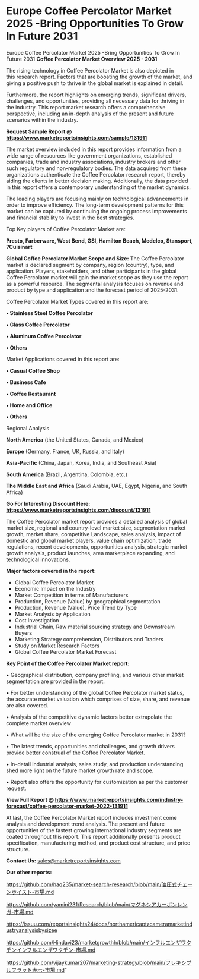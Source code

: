 # Europe Coffee Percolator Market 2025 -Bring Opportunities To Grow In Future 2031
Europe Coffee Percolator Market 2025 -Bring Opportunities To Grow In Future 2031
<Strong> Coffee Percolator Market Overview 2025 - 2031</strong>

The rising technology in Coffee Percolator Market is also depicted in this research report. Factors that are boosting the growth of the market, and giving a positive push to thrive in the global market is explained in detail.

Furthermore, the report highlights on emerging trends, significant drivers, challenges, and opportunities, providing all necessary data for thriving in the industry. This report market research offers a comprehensive perspective, including an in-depth analysis of the present and future scenarios within the industry.

<strong>Request Sample Report @ <a href=https://www.marketreportsinsights.com/sample/131911>https://www.marketreportsinsights.com/sample/131911</a></strong>

The market overview included in this report provides information from a wide range of resources like government organizations, established companies, trade and industry associations, industry brokers and other such regulatory and non-regulatory bodies. The data acquired from these organizations authenticate the Coffee Percolator research report, thereby aiding the clients in better decision making. Additionally, the data provided in this report offers a contemporary understanding of the market dynamics.

The leading players are focusing mainly on technological advancements in order to improve efficiency. The long-term development patterns for this market can be captured by continuing the ongoing process improvements and financial stability to invest in the best strategies.

Top Key players of Coffee Percolator Market are:

<strong>Presto, Farberware, West Bend, GSI, Hamilton Beach, Medelco, Stansport, ?Cuisinart</strong>

<strong><b>Global Coffee Percolator Market Scope and Size:</b></strong>
The Coffee Percolator market is declared segment by company, region (country), type, and application. Players, stakeholders, and other participants in the global Coffee Percolator market will gain the market scope as they use the report as a powerful resource. The segmental analysis focuses on revenue and product by type and application and the forecast period of 2025-2031.

Coffee Percolator Market Types covered in this report are:

<strong>• Stainless Steel Coffee Percolator

• Glass Coffee Percolator

• Aluminum Coffee Percolator

• Others</strong>

Market Applications covered in this report are:

<strong>• Casual Coffee Shop

• Business Cafe

• Coffee Restaurant

• Home and Office

• Others</strong> 

Regional Analysis

<strong>North America</strong> (the United States, Canada, and Mexico)

<strong>Europe</strong> (Germany, France, UK, Russia, and Italy)

<strong>Asia-Pacific</strong> (China, Japan, Korea, India, and Southeast Asia)

<strong>South America</strong> (Brazil, Argentina, Colombia, etc.)

<strong>The Middle East and Africa</strong> (Saudi Arabia, UAE, Egypt, Nigeria, and South Africa)

<strong>Go For Interesting Discount Here: <a href=https://www.marketreportsinsights.com/discount/131911>https://www.marketreportsinsights.com/discount/131911</a></strong>

The Coffee Percolator market report provides a detailed analysis of global market size, regional and country-level market size, segmentation market growth, market share, competitive Landscape, sales analysis, impact of domestic and global market players, value chain optimization, trade regulations, recent developments, opportunities analysis, strategic market growth analysis, product launches, area marketplace expanding, and technological innovations.

<strong><b>Major factors covered in the report:</b></strong>
<ul>
  <li>Global Coffee Percolator Market </li>
  <li>Economic Impact on the Industry</li>
  <li>Market Competition in terms of Manufacturers</li>
  <li>Production, Revenue (Value) by geographical segmentation</li>
  <li>Production, Revenue (Value), Price Trend by Type</li>
  <li>Market Analysis by Application</li>
  <li>Cost Investigation</li>
  <li>Industrial Chain, Raw material sourcing strategy and Downstream Buyers</li>
  <li>Marketing Strategy comprehension, Distributors and Traders</li>
  <li>Study on Market Research Factors</li>
  <li>Global Coffee Percolator Market Forecast</li>
</ul>

<strong><b>Key Point of the Coffee Percolator Market report:</b></strong>

• Geographical distribution, company profiling, and various other market segmentation are provided in the report.

• For better understanding of the global Coffee Percolator market status, the accurate market valuation which comprises of size, share, and revenue are also covered.

• Analysis of the competitive dynamic factors better extrapolate the complete market overview

• What will be the size of the emerging Coffee Percolator market in 2031?

• The latest trends, opportunities and challenges, and growth drivers provide better construal of the Coffee Percolator Market.

• In-detail industrial analysis, sales study, and production understanding shed more light on the future market growth rate and scope.

• Report also offers the opportunity for customization as per the customer request.

<strong><b>View Full Report @ <a href=https://www.marketreportsinsights.com/industry-forecast/coffee-percolator-market-2022-131911>https://www.marketreportsinsights.com/industry-forecast/coffee-percolator-market-2022-131911</a></b></strong>


At last, the Coffee Percolator Market report includes investment come analysis and development trend analysis. The present and future opportunities of the fastest growing international industry segments are coated throughout this report. This report additionally presents product specification, manufacturing method, and product cost structure, and price structure.

<strong>Contact Us:</strong>
sales@marketreportsinsights.com

<strong>Our other reports:</strong>

<a href=https://github.com/haq235/market-search-research/blob/main/油圧式チェーンホイスト-市場.md>https://github.com/haq235/market-search-research/blob/main/油圧式チェーンホイスト-市場.md</a>

<a href=https://github.com/yamini231/Research/blob/main/マグネシアカーボンレンガ-市場.md>https://github.com/yamini231/Research/blob/main/マグネシアカーボンレンガ-市場.md</a>

<a href=https://issuu.com/reportsinsights24/docs/northamericaptzcameramarketindustryanalysisbysizee>https://issuu.com/reportsinsights24/docs/northamericaptzcameramarketindustryanalysisbysizee</a>

<a href=https://github.com/Hindavi23/marketgrowthh/blob/main/インフルエンザワクチンインフルエンザワクチン-市場.md>https://github.com/Hindavi23/marketgrowthh/blob/main/インフルエンザワクチンインフルエンザワクチン-市場.md</a>

<a href=https://github.com/vijaykumar207/marketing-strategy/blob/main/フレキシブルフラット表示-市場.md>https://github.com/vijaykumar207/marketing-strategy/blob/main/フレキシブルフラット表示-市場.md</a>"
